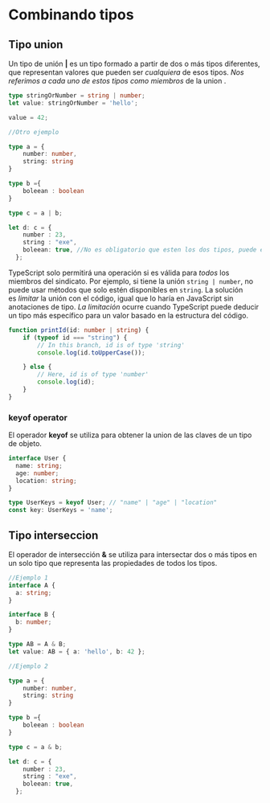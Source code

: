 # Combinando tipos

## Tipo union

Un tipo de unión **|** es un tipo formado a partir de dos o más tipos diferentes, que representan valores que pueden ser _cualquiera_ de esos tipos. _Nos referimos a cada uno de estos tipos como miembros_ de la union .

```ts
type stringOrNumber = string | number;
let value: stringOrNumber = 'hello';

value = 42;

//Otro ejemplo

type a = {
    number: number,
    string: string
}

type b ={
    boleean : boolean
}

type c = a | b;

let d: c = {
    number : 23,
    string : "exe",
    boleean: true, //No es obligatorio que esten los dos tipos, puede estar uno u el otro, o ambos
  };
```

TypeScript solo permitirá una operación si es válida para _todos_ los miembros del sindicato. Por ejemplo, si tiene la unión `string | number`, no puede usar métodos que solo estén disponibles en `string`. La solución es _limitar_ la unión con el código, igual que lo haría en JavaScript sin anotaciones de tipo. _La limitación_ ocurre cuando TypeScript puede deducir un tipo más específico para un valor basado en la estructura del código.

```ts
function printId(id: number | string) {
	if (typeof id === "string") {
		// In this branch, id is of type 'string'
		console.log(id.toUpperCase());

	} else {
		// Here, id is of type 'number'
		console.log(id);
	}
}
```

### keyof operator

El operador **keyof** se utiliza para obtener la union de las claves de un tipo de objeto.

```ts
interface User {
  name: string;
  age: number;
  location: string;
}

type UserKeys = keyof User; // "name" | "age" | "location"
const key: UserKeys = 'name';
```
## Tipo interseccion

El operador de intersección **&** se utiliza para intersectar dos o más tipos en un solo tipo que representa las propiedades de todos los tipos.

```ts
//Ejemplo 1
interface A {
  a: string;
}

interface B {
  b: number;
}

type AB = A & B;
let value: AB = { a: 'hello', b: 42 };

//Ejemplo 2

type a = {
    number: number,
    string: string
}

type b ={
    boleean : boolean
}

type c = a & b;

let d: c = {
    number : 23,
    string : "exe",
    boleean: true,
  };
```

